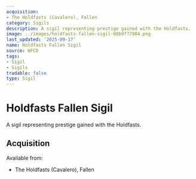 ```yaml
---
acquisition:
- The Holdfasts (Cavalero), Fallen
category: Sigils
description: A sigil representing prestige gained with the Holdfasts.
image: ../images/holdfasts-fallen-sigil-08b9f77904.png
last_updated: '2025-09-17'
name: Holdfasts Fallen Sigil
source: WFCD
tags:
- Sigil
- Sigils
tradable: false
type: Sigil
---
```


# Holdfasts Fallen Sigil

A sigil representing prestige gained with the Holdfasts.

## Acquisition

Available from:
- The Holdfasts (Cavalero), Fallen


